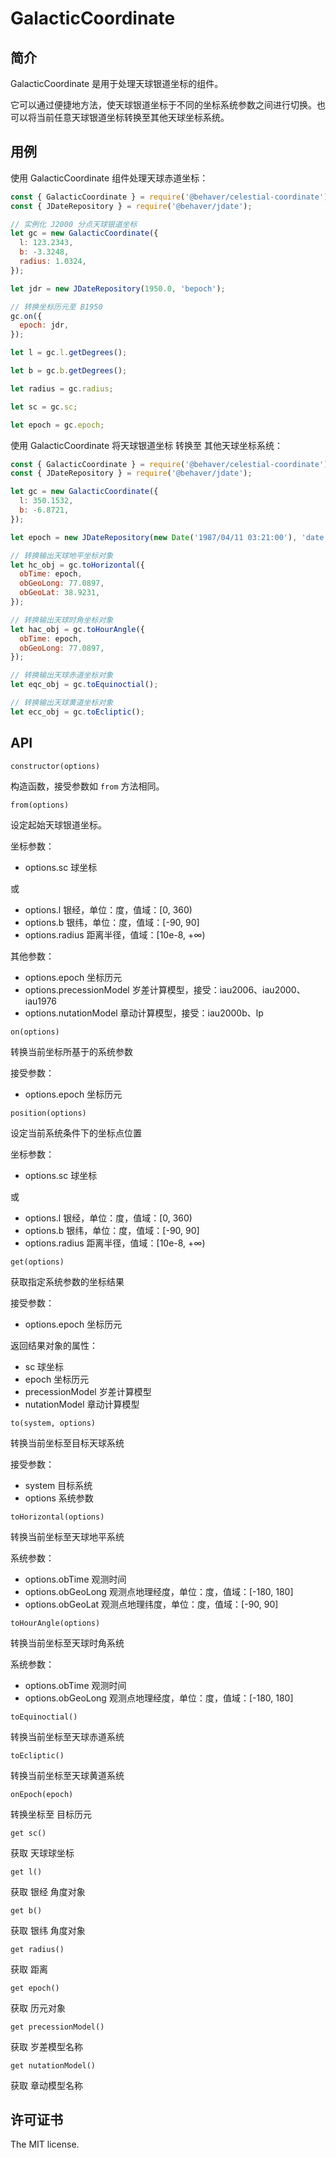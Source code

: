 # GalacticCoordinate

## 简介

GalacticCoordinate 是用于处理天球银道坐标的组件。

它可以通过便捷地方法，使天球银道坐标于不同的坐标系统参数之间进行切换。也可以将当前任意天球银道坐标转换至其他天球坐标系统。

## 用例

使用 GalacticCoordinate 组件处理天球赤道坐标：

```js
const { GalacticCoordinate } = require('@behaver/celestial-coordinate');
const { JDateRepository } = require('@behaver/jdate');

// 实例化 J2000 分点天球银道坐标
let gc = new GalacticCoordinate({
  l: 123.2343,
  b: -3.3248,
  radius: 1.0324,
});

let jdr = new JDateRepository(1950.0, 'bepoch');

// 转换坐标历元至 B1950
gc.on({
  epoch: jdr,
});

let l = gc.l.getDegrees();

let b = gc.b.getDegrees();

let radius = gc.radius;

let sc = gc.sc;

let epoch = gc.epoch;
```

使用 GalacticCoordinate 将天球银道坐标 转换至 其他天球坐标系统：

```js
const { GalacticCoordinate } = require('@behaver/celestial-coordinate');
const { JDateRepository } = require('@behaver/jdate');

let gc = new GalacticCoordinate({
  l: 350.1532,
  b: -6.8721,
});

let epoch = new JDateRepository(new Date('1987/04/11 03:21:00'), 'date');

// 转换输出天球地平坐标对象
let hc_obj = gc.toHorizontal({
  obTime: epoch,
  obGeoLong: 77.0897,
  obGeoLat: 38.9231,
});

// 转换输出天球时角坐标对象
let hac_obj = gc.toHourAngle({
  obTime: epoch,
  obGeoLong: 77.0897,
});

// 转换输出天球赤道坐标对象
let eqc_obj = gc.toEquinoctial();

// 转换输出天球黄道坐标对象
let ecc_obj = gc.toEcliptic();
```

## API

`constructor(options)`

构造函数，接受参数如 `from` 方法相同。

`from(options)`

设定起始天球银道坐标。

坐标参数：

* options.sc 球坐标

或

* options.l 银经，单位：度，值域：[0, 360)
* options.b 银纬，单位：度，值域：[-90, 90]
* options.radius 距离半径，值域：[10e-8, +∞)

其他参数：

* options.epoch 坐标历元
* options.precessionModel 岁差计算模型，接受：iau2006、iau2000、iau1976
* options.nutationModel 章动计算模型，接受：iau2000b、lp

`on(options)`

转换当前坐标所基于的系统参数

接受参数：

* options.epoch 坐标历元

`position(options)`

设定当前系统条件下的坐标点位置

坐标参数：

* options.sc 球坐标

或

* options.l 银经，单位：度，值域：[0, 360)
* options.b 银纬，单位：度，值域：[-90, 90]
* options.radius 距离半径，值域：[10e-8, +∞)

`get(options)`

获取指定系统参数的坐标结果

接受参数：

* options.epoch 坐标历元

返回结果对象的属性：

* sc 球坐标
* epoch 坐标历元
* precessionModel 岁差计算模型
* nutationModel 章动计算模型

`to(system, options)`

转换当前坐标至目标天球系统

接受参数：

* system 目标系统
* options 系统参数

`toHorizontal(options)`

转换当前坐标至天球地平系统

系统参数：

* options.obTime 观测时间
* options.obGeoLong 观测点地理经度，单位：度，值域：[-180, 180]
* options.obGeoLat  观测点地理纬度，单位：度，值域：[-90, 90]

`toHourAngle(options)`

转换当前坐标至天球时角系统

系统参数：

* options.obTime 观测时间
* options.obGeoLong 观测点地理经度，单位：度，值域：[-180, 180]

`toEquinoctial()`

转换当前坐标至天球赤道系统

`toEcliptic()`

转换当前坐标至天球黄道系统

`onEpoch(epoch)`

转换坐标至 目标历元

`get sc()`

获取 天球球坐标

`get l()`

获取 银经 角度对象

`get b()`

获取 银纬 角度对象

`get radius()`

获取 距离

`get epoch()`

获取 历元对象

`get precessionModel()`

获取 岁差模型名称

`get nutationModel()`

获取 章动模型名称

## 许可证书

The MIT license.